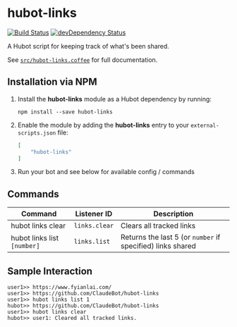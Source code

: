 # hubot-links

[![Build Status](https://travis-ci.org/ClaudeBot/hubot-links.svg)](https://travis-ci.org/ClaudeBot/hubot-links)
[![devDependency Status](https://david-dm.org/ClaudeBot/hubot-links/dev-status.svg)](https://david-dm.org/ClaudeBot/hubot-links#info=devDependencies)

A Hubot script for keeping track of what's been shared.

See [`src/hubot-links.coffee`](src/hubot-links.coffee) for full documentation.


## Installation via NPM

1. Install the **hubot-links** module as a Hubot dependency by running:

    ```
    npm install --save hubot-links
    ```

2. Enable the module by adding the **hubot-links** entry to your `external-scripts.json` file:

    ```json
    [
        "hubot-links"
    ]
    ```

3. Run your bot and see below for available config / commands


## Commands

Command | Listener ID | Description
--- | --- | ---
hubot links clear | `links.clear` | Clears all tracked links
hubot links list `[number]` | `links.list` | Returns the last 5 (or `number` if specified) links shared


## Sample Interaction

```
user1>> https://www.fyianlai.com/
user1>> https://github.com/ClaudeBot/hubot-links
user1>> hubot links list 1
hubot>> https://github.com/ClaudeBot/hubot-links
user1>> hubot links clear
hubot>> user1: Cleared all tracked links.
```
